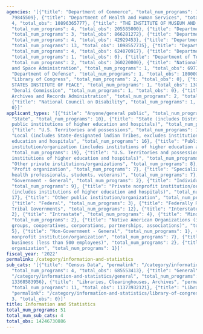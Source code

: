 ```yaml
---
agencies: '[{"title": "Department of Commerce", "total_num_programs": 7, "total_obs":
  79845509}, {"title": "Department of Health and Human Services", "total_num_programs":
  4, "total_obs": 10896365777}, {"title": "THE INSTITUTE OF MUSEUM AND LIBRARY SERVICES",
  "total_num_programs": 4, "total_obs": 205585000}, {"title": "Department of the Interior",
  "total_num_programs": 3, "total_obs": 866281272}, {"title": "Department of Justice",
  "total_num_programs": 4, "total_obs": 42929453}, {"title": "Department of Agriculture",
  "total_num_programs": 13, "total_obs": 1098557735}, {"title": "Department of Labor",
  "total_num_programs": 4, "total_obs": 624070917}, {"title": "Department of the Treasury",
  "total_num_programs": 1, "total_obs": 0}, {"title": "Department of Transportation",
  "total_num_programs": 2, "total_obs": 360220000}, {"title": "National Aeronautics
  and Space Administration", "total_num_programs": 1, "total_obs": 69771170}, {"title":
  "Department of Defense", "total_num_programs": 1, "total_obs": 1800008}, {"title":
  "Library of Congress", "total_num_programs": 2, "total_obs": 0}, {"title": "UNITED
  STATES INSTITUTE OF PEACE", "total_num_programs": 1, "total_obs": 1304045}, {"title":
  "Denali Commission", "total_num_programs": 1, "total_obs": 0}, {"title": "National
  Archives and Records Administration", "total_num_programs": 2, "total_obs": 0},
  {"title": "National Council on Disability", "total_num_programs": 1, "total_obs":
  0}]'
applicant_types: '[{"title": "Anyone/general public", "total_num_programs": 18}, {"title":
  "State", "total_num_programs": 10}, {"title": "State (includes District of Columbia,
  public institutions of higher education and hospitals)", "total_num_programs": 23},
  {"title": "U.S. Territories and possessions", "total_num_programs": 7}, {"title":
  "Local (includes State-designated lndian Tribes, excludes institutions of higher
  education and hospitals", "total_num_programs": 16}, {"title": "Public nonprofit
  institution/organization (includes institutions of higher education and hospitals)",
  "total_num_programs": 19}, {"title": "U.S. Territories and possessions (includes
  institutions of higher education and hospitals)", "total_num_programs": 15}, {"title":
  "Other private institutions/organizations", "total_num_programs": 8}, {"title":
  "Profit organization", "total_num_programs": 7}, {"title": "Specialized group (e.g.
  health professionals, students, veterans)", "total_num_programs": 7}, {"title":
  "Government - General", "total_num_programs": 2}, {"title": "Individual/Family",
  "total_num_programs": 9}, {"title": "Private nonprofit institution/organization
  (includes institutions of higher education and hospitals)", "total_num_programs":
  17}, {"title": "Other public institution/organization", "total_num_programs": 8},
  {"title": "Federal", "total_num_programs": 3}, {"title": "Federally Recognized lndian
  Tribal Governments", "total_num_programs": 12}, {"title": "Interstate", "total_num_programs":
  2}, {"title": "Intrastate", "total_num_programs": 4}, {"title": "Minority group",
  "total_num_programs": 2}, {"title": "Native American Organizations (includes lndian
  groups, cooperatives, corporations, partnerships, associations)", "total_num_programs":
  5}, {"title": "Non-Government - General", "total_num_programs": 1}, {"title": "Quasi-public
  nonprofit institution/organization", "total_num_programs": 7}, {"title": "Small
  business (less than 500 employees)", "total_num_programs": 2}, {"title": "Sponsored
  organization", "total_num_programs": 1}]'
fiscal_year: '2022'
permalink: /category/information-and-statistics
sub_cats: '[{"title": "Census Data", "permalink": "/category/information-and-statistics/census-data",
  "total_num_programs": 4, "total_obs": 685553413}, {"title": "General", "permalink":
  "/category/information-and-statistics/general", "total_num_programs": 42, "total_obs":
  13368583956}, {"title": "Libraries, Clearinghouses, Archives", "permalink": "/category/information-and-statistics/libraries--clearinghouses--archives",
  "total_num_programs": 11, "total_obs": 11373932121}, {"title": "Library of Congress",
  "permalink": "/category/information-and-statistics/library-of-congress", "total_num_programs":
  3, "total_obs": 0}]'
title: Information and Statistics
total_num_programs: 51
total_num_sub_cats: 4
total_obs: 14246730886
---
```


